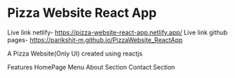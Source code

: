 # Pizza Website React App

Live link netlify- https://pizza-website-react-app.netlify.app/
Live link github pages- https://parikshit-m.github.io/PizzaWebsite_ReactApp

A Pizza Website(Only UI) created using reactjs
 
Features
    HomePage
    Menu
    About Section
    Contact Section
